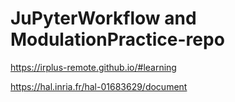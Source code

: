 # JuPyterWorkflow and ModulationPractice-repo

https://irplus-remote.github.io/#learning


https://hal.inria.fr/hal-01683629/document
